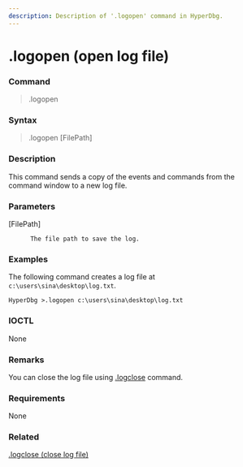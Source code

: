 ```yaml
---
description: Description of '.logopen' command in HyperDbg.
---
```


# .logopen \(open log file\)

### Command

> .logopen

### Syntax

> .logopen \[FilePath\]

### Description

This command sends a copy of the events and commands from the command window to a new log file.

### Parameters

\[FilePath\]

          The file path to save the log.

### Examples

The following command creates a log file at `c:\users\sina\desktop\log.txt`.

```text
HyperDbg >.logopen c:\users\sina\desktop\log.txt
```

### IOCTL

None

### **Remarks**

You can close the log file using [.logclose](https://docs.hyperdbg.com/commands/meta-commands/.logclose) command.

### Requirements

None

### Related

[.logclose \(close log file\)](https://docs.hyperdbg.com/commands/meta-commands/.logclose)

